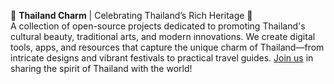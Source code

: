 🌸 **Thailand Charm** | Celebrating Thailand’s Rich Heritage 🌸  
A collection of open-source projects dedicated to promoting Thailand's cultural beauty, traditional arts, and modern innovations. We create digital tools, apps, and resources that capture the unique charm of Thailand—from intricate designs and vibrant festivals to practical travel guides. [Join us](https://github.com/orgs/Thailand-Charm/discussions) in sharing the spirit of Thailand with the world!
